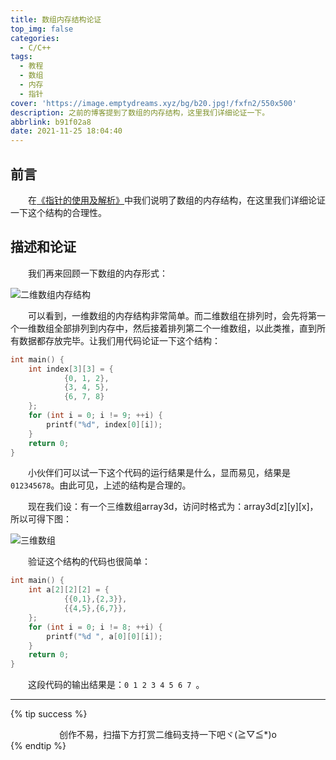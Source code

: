 ```yaml
---
title: 数组内存结构论证
top_img: false
categories:
  - C/C++
tags:
  - 教程
  - 数组
  - 内存
  - 指针
cover: 'https://image.emptydreams.xyz/bg/b20.jpg!/fxfn2/550x500'
description: 之前的博客提到了数组的内存结构，这里我们详细论证一下。
abbrlink: b91f02a8
date: 2021-11-25 18:04:40
---
```


## 前言

&emsp;&emsp;在[《指针的使用及解析》](https://kmar.top/point/)中我们说明了数组的内存结构，在这里我们详细论证一下这个结构的合理性。

## 描述和论证

&emsp;&emsp;我们再来回顾一下数组的内存形式：

![二维数组内存结构](https://www.linuxidc.com/upload/2015_03/15031621526830.png)

&emsp;&emsp;可以看到，一维数组的内存结构非常简单。而二维数组在排列时，会先将第一个一维数组全部排列到内存中，然后接着排列第二个一维数组，以此类推，直到所有数据都存放完毕。让我们用代码论证一下这个结构：

```c
int main() {
    int index[3][3] = {
            {0, 1, 2},
            {3, 4, 5},
            {6, 7, 8}
    };
    for (int i = 0; i != 9; ++i) {
        printf("%d", index[0][i]);
    }
    return 0;
}
```

&emsp;&emsp;小伙伴们可以试一下这个代码的运行结果是什么，显而易见，结果是`012345678`。由此可见，上述的结构是合理的。

&emsp;&emsp;现在我们设：有一个三维数组array3d，访问时格式为：array3d[z][y][x]，所以可得下图：

![三维数组](https://image.emptydreams.xyz/array_memory/3d.jpg!/fw/350)

&emsp;&emsp;验证这个结构的代码也很简单：

```c
int main() {
    int a[2][2][2] = {
            {{0,1},{2,3}},
            {{4,5},{6,7}},
    };
    for (int i = 0; i != 8; ++i) {
        printf("%d ", a[0][0][i]);
    }
    return 0;
}
```

&emsp;&emsp;这段代码的输出结果是：`0 1 2 3 4 5 6 7 `。

---

{% tip success %}<div class="text" style=" text-align:center;">创作不易，扫描下方打赏二维码支持一下吧ヾ(≧▽≦*)o</div>{% endtip %}
